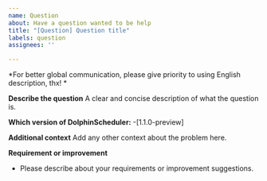 ```yaml
---
name: Question
about: Have a question wanted to be help
title: "[Question] Question title"
labels: question
assignees: ''

---
```


*For better global communication, please give priority to using English description, thx! *

**Describe the question**
A clear and concise description of what the question is.


**Which version of DolphinScheduler:**
 -[1.1.0-preview]

**Additional context**
Add any other context about the problem here.

**Requirement or improvement**
- Please describe about your requirements or improvement suggestions.
